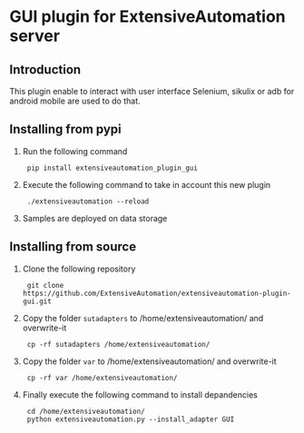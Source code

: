 GUI plugin for ExtensiveAutomation server
===================================================

Introduction
------------

This plugin enable to interact with user interface 
Selenium, sikulix or adb for android mobile are used to do that.

Installing from pypi
--------------------

1. Run the following command

        pip install extensiveautomation_plugin_gui

2. Execute the following command to take in account this new plugin

        ./extensiveautomation --reload
        
3. Samples are deployed on data storage

Installing from source
----------------------

1. Clone the following repository 

        git clone https://github.com/ExtensiveAutomation/extensiveautomation-plugin-gui.git
  
2. Copy the folder `sutadapters` to /home/extensiveautomation/ and overwrite-it

        cp -rf sutadapters /home/extensiveautomation/
        
3. Copy the folder `var` to /home/extensiveautomation/ and overwrite-it

        cp -rf var /home/extensiveautomation/
        
4. Finally execute the following command to install depandencies

        cd /home/extensiveautomation/
        python extensiveautomation.py --install_adapter GUI